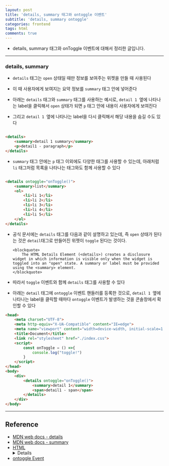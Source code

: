 ```yaml
---
layout: post
title: 'details, summary 태그와 ontoggle 이벤트'
subtitle: 'details, summary ontoggle'
categories: frontend
tags: html
comments: true
---
```


- details, summary 태그와 onToggle 이벤트에 대해서 정리한 글입니다.

---

### details, summary

- `details` 태그는 `open` 상태일 때만 정보를 보여주는 위젯을 만들 때 사용된다

- 이 때 사용자에게 보여지는 요약 정보를 `summary` 태그 안에 넣어준다 

- 아래는 `details` 태그와 `summary` 태그를 사용하는 예시로, `detail 1 `옆에 나타나는 label을 클릭해서 `open` 상태가 되면 `p` 태그 안에 내용이 사용자에게 보여진다

- 그리고 `detail 1 `옆에 나타나는 label을 다시 클릭해서 해당 내용을 숨길 수도 있다

```html

<details>
    <summary>detail 1 summary</summary>
    <p>detail1 - paragraph</p>
</details>

```

- `summary` 태그 안에는 `p` 태그 이외에도 다양한 태그를 사용할 수 있는데, 아래처럼 `li` 태그처럼 목록을 나타나는 태그와도 함께 사용할 수 있다

```html

<details ontoggle="onToggle()">
    <summary>list</summary>
    <ol>
        <li>li 1</li>
        <li>li 2</li>
        <li>li 3</li>
        <li>li 4</li>
        <li>li 5</li>
    </ol> 
</details>

```


- 공식 문서에는 `details` 태그를 다음과 같이 설명하고 있는데, 즉 `open` 상태가 된다는 것은 `detail`태그로 만들어진 위젯이 `toggle` 된다는 것이다.

      <blockquote>
          The HTML Details Element (<details>) creates a disclosure widget in which information is visible only when the widget is toggled into an "open" state. A summary or label must be provided using the <summary> element.
      </blockquote>

- 따라서 `toggle` 이벤트와 함께 `details` 태그를 사용할 수 있다

- 아래는 `detail` 태그에 `ontoggle` 이벤트 핸들러를 등록한 것으로, `detail 1 `옆에 나타나는 label을 클릭할 때마다 `ontoggle` 이벤트가 발생하는 것을 콘솔창에서 확인할 수 있다

```html
<head>
    <meta charset="UTF-8">
    <meta http-equiv="X-UA-Compatible" content="IE=edge">
    <meta name="viewport" content="width=device-width, initial-scale=1.0">
    <title>Document</title>
    <link rel="stylesheet" href="./index.css">
    <script>
        const onToggle = () =>{
            console.log("toggle!")
        }
    </script>
</head>
<body>
    <div>
        <details ontoggle="onToggle()">
            <summary>detail 1</summary>
            <span>detail1 - span</span>
        </details>
    </div>
</body>


```

---

## Reference

- [MDN web docs - details](https://developer.mozilla.org/en-US/docs/Web/HTML/Element/details)
- [MDN web docs - summary](https://developer.mozilla.org/en-US/docs/Web/HTML/Element/summary)
- [HTML <details> 태그](http://www.tcpschool.com/html-tags/details)
- [ontoggle Event](https://www.w3schools.com/jsref/event_ontoggle.asp)

